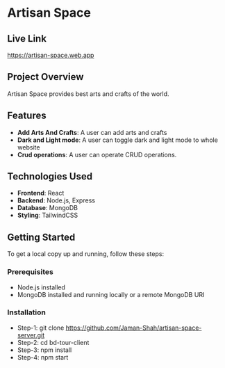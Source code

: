 # Artisan Space

## Live Link

https://artisan-space.web.app

## Project Overview

Artisan Space provides best arts and crafts of the world.

## Features

- **Add Arts And Crafts**: A user can add arts and crafts
- **Dark and Light mode**: A user can toggle dark and light mode to whole website
- **Crud operations**: A user can operate CRUD operations.

## Technologies Used

- **Frontend**: React
- **Backend**: Node.js, Express
- **Database**: MongoDB
- **Styling**: TailwindCSS

## Getting Started

To get a local copy up and running, follow these steps:

### Prerequisites

- Node.js installed
- MongoDB installed and running locally or a remote MongoDB URI

### Installation

- Step-1: git clone https://github.com/Jaman-Shah/artisan-space-server.git
- Step-2: cd bd-tour-client
- Step-3: npm install
- Step-4: npm start
